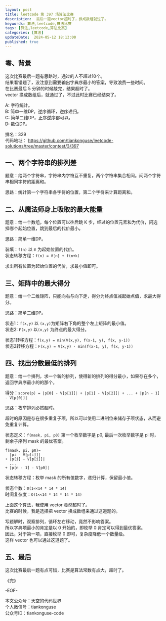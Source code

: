 ```yaml
---
layout: post  
title: leetcode 第 397 场算法比赛 
description:  最后一题vector超时了，换成数组就过了。  
keywords: 算法,leetcode,算法比赛  
tags: [算法,leetcode,算法比赛]  
categories: [算法]  
updateDate:  2024-05-12 18:13:00  
published: true  
---
```



## 零、背景  


这次比赛最后一题有思路时，通过的人不超过10个。  
结果看错题了，没注意到需要输出字典序最小的答案，导致浪费一些时间。   
在比赛最后 5 分钟的时候敲完，结果超时了。  
vector 换成数组后，就通过了，不过此时比赛已经结束了。  


A: 字符统计。   
B: 简单一维DP，逆序循环，逆序递归。   
C: 简单二维DP，正序逆序都可以。  
D: 数位DP。  


排名：329  
代码地址： https://github.com/tiankonguse/leetcode-solutions/tree/master/contest/3/397    


## 一、两个字符串的排列差  


题意：给两个字符串，字符串内字符互不重复，两个字符串集合相同。问两个字符串相同字符的距离和。  


思路：统计第一个字符串各字符的位置，第二个字符来计算距离和。  


## 二、从魔法师身上吸取的最大能量  


题意：给一个数组，每个位置可以往后跳 K 步，经过的位置元素和为代价，问选择哪个起始位置，跳到最后的代价最小。  


思路：简单一维DP。  


装填：`f(n)` 以 n 为起始位置的代价。  
状态转移方程：`f(n) = V[n] + f(n+k)`  


求出所有位置为起始位置的代价，求最小值即可。  


## 三、矩阵中的最大得分  


题意：给一个二维矩阵，只能向右与向下走，得分为终点值减起始点值，求最大得分。  



思路：简单二维DP。  


状态1：`f(x,y)` 以 `(x,y)`为矩阵右下角的整个左上矩阵的最小值。  
状态2: `F(x,y)` 以`(x,y)` 为终点的最大得分。  


状态1转移方程：`f(x,y) = min(V(x,y), f(x-1, y), f(x, y-1))`  
状态2转移方程：`F(x,y) = V(x,y) - min(f(x-1, y), f(x, y-1))`


## 四、找出分数最低的排列  


题意：给一个排列，求一个新的排列，使得新的排列的得分最小，如果存在多个，返回字典序最小的的那个。 


得分：`score(p) = |p[0] - V[p[1]]| + |p[1] - V[p[2]]| + ... + |p[n - 1] - V[p[0]]|`  



思路：枚举排列必然超时。  


超时的原因是存在很多重复子项，所以可以使用二进制位来储存子项状态，从而避免重复计算。  



状态定义：`f(mask, pi, p0)` 第一个枚举数字是 p0, 最后一次枚举数字是 pi 时，剩余子序列 mask 的最优答案。  


```
f(mask, pi, p0)=
  |pi - V[p[i]]| 
+ |p[i] - V[p[i]]| 
  ... 
+ |p[n - 1] - V[p0]|
```



状态转移方程：枚举 mask 的所有值数字，递归计算，保留最小值。  


状态个数：`O(1<<14 * 14 * 14)`  
时间复杂度：`O(1<<14 * 14 * 14 * 14)`  


上面这个算法，我使用 vector 竟然超时了。  
比赛的时候，我是选择把 vector 换成数组来通过这道题的。  


写题解时，观察排列，循环左右移动，竟然不影响答案。  
所以字典项最小的肯定是以 0 开始的，即枚举 0 肯定可以得到最优答案。  
因此，对于第一项，直接枚举 0 即可，复杂度降低一个数量级。  
这样 vector 也可以通过这道题了。  



## 五、最后  


这次比赛最后一题有点可惜，比赛是算法常数有点大，超时了。  



《完》  


-EOF-  



本文公众号：天空的代码世界  
个人微信号：tiankonguse  
公众号ID：tiankonguse-code  
  

